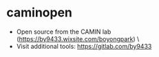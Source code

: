 # caminopen
- Open source from the CAMIN lab (https://by9433.wixsite.com/boyongpark) \
- Visit additional tools: https://gitlab.com/by9433
